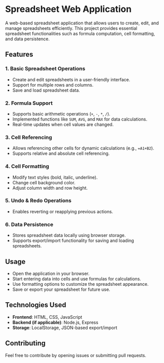 # Spreadsheet Web Application

A web-based spreadsheet application that allows users to create, edit, and manage spreadsheets efficiently. This project provides essential spreadsheet functionalities such as formula computation, cell formatting, and data persistence.

## Features

### 1. **Basic Spreadsheet Operations**
- Create and edit spreadsheets in a user-friendly interface.
- Support for multiple rows and columns.
- Save and load spreadsheet data.

### 2. **Formula Support**
- Supports basic arithmetic operations (`+`, `-`, `*`, `/`).
- Implemented functions like `SUM`, `AVG`, and `MAX` for data calculations.
- Real-time updates when cell values are changed.

### 3. **Cell Referencing**
- Allows referencing other cells for dynamic calculations (e.g., `=A1+B2`).
- Supports relative and absolute cell referencing.

### 4. **Cell Formatting**
- Modify text styles (bold, italic, underline).
- Change cell background color.
- Adjust column width and row height.

### 5. **Undo & Redo Operations**
- Enables reverting or reapplying previous actions.

### 6. **Data Persistence**
- Stores spreadsheet data locally using browser storage.
- Supports export/import functionality for saving and loading spreadsheets.

## Usage
- Open the application in your browser.
- Start entering data into cells and use formulas for calculations.
- Use formatting options to customize the spreadsheet appearance.
- Save or export your spreadsheet for future use.

## Technologies Used
- **Frontend**: HTML, CSS, JavaScript
- **Backend (if applicable)**: Node.js, Express
- **Storage**: LocalStorage, JSON-based export/import

## Contributing
Feel free to contribute by opening issues or submitting pull requests. 

